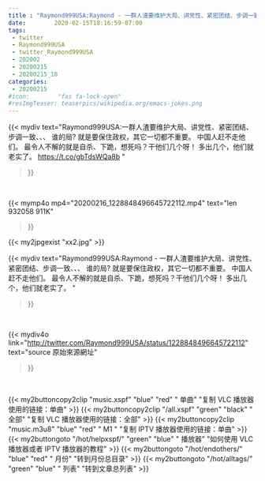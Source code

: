 ```yaml
---
title : "Raymond999USA:Raymond - 一群人渣要维护大局、讲党性、紧密团结、步调一致、、、 谁的局? 就是要保住政权，其它一切都不重要。 中国人赶不走他们。 最令人不解的就是自杀、下跪，想死吗？干他们几个呀！ 多出几个，他们就老实了。 "
date:        2020-02-15T18:16:59-07:00
tags:
 - twitter
 - Raymond999USA
 - twitter_Raymond999USA
 - 202002
 - 20200215
 - 20200215_18
categories:
 - 20200215
#icon:        "fas fa-lock-open"
#resImgTeaser: teaserpics/wikipedia.org/emacs-jokes.png
---
```


{{< mydiv text="Raymond999USA:一群人渣要维护大局、讲党性、紧密团结、步调一致、、、 谁的局? 就是要保住政权，其它一切都不重要。 中国人赶不走他们。 最令人不解的就是自杀、下跪，想死吗？干他们几个呀！ 多出几个，他们就老实了。 https://t.co/gbTdsWQa8b "
>}}
<br>


{{< mymp4o mp4="20200216_1228848496645722112.mp4"
text="len 932058    911K"
>}}

{{< my2jpgexist "xx2.jpg" >}}<br>



{{< mydiv text="Raymond999USA:Raymond - 一群人渣要维护大局、讲党性、紧密团结、步调一致、、、 谁的局? 就是要保住政权，其它一切都不重要。 中国人赶不走他们。 最令人不解的就是自杀、下跪，想死吗？干他们几个呀！ 多出几个，他们就老实了。 "
>}}
<br>

{{< mydiv4o link="http://twitter.com/Raymond999USA/status/1228848496645722112"
text="source 原始來源網址"
>}}


<br>



{{< my2buttoncopy2clip "music.xspf"        "blue"   "red"    " 单曲"  "复制 VLC 播放器使用的链接：单曲" >}} {{< my2buttoncopy2clip "/all.xspf"         "green"  "black"  " 全部"  "复制 VLC 播放器使用的链接：全部" >}} {{< my2buttoncopy2clip "music.m3u8"        "blue"   "red"    " M1 "    "复制 IPTV 播放器使用的链接：单曲" >}} {{< my2buttongoto      "/hot/helpxspf/"    "green"  "blue"   " 播放器" "如何使用 VLC 播放器或者 IPTV 播放器的教程" >}} {{< my2buttongoto      "/hot/endothers/"   "blue"   "red"    " 月份"   "转到月份总目录" >}} {{< my2buttongoto      "/hot/alltags/"     "green"  "blue"   " 列表"   "转到文章总列表" >}} 

